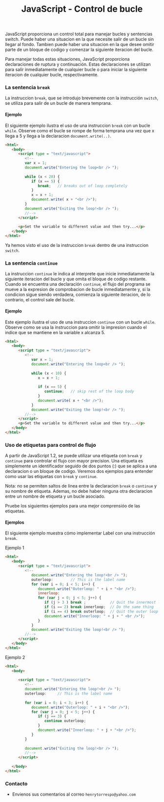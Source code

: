 ﻿---
title: JavaScript - Control de bucle
description: 
categories: Blog
comments: true
---

JavaScript proporciona un control total para manejar bucles y  sentencias switch. Puede haber una situacion en la que necesite salir de un bucle sin llegar al fondo. Tambien puede haber una situacion en la que desee omitir parte de un bloque de codigo y comenzar la siguiente iteracion del bucle.

Para manejar todas estas situaciones, JavaScript proporciona declaraciones de ruptura y continuación. Estas declaraciones se utilizan para salir inmediatamente de cualquier bucle o para iniciar la siguiente iteracion de cualquier bucle, respectivamente.

### La sentencia `break`

La instruccion `break`, que se introdujo brevemente con la instrucción `switch`, se utiliza para salir de un bucle de manera temprana.

#### Ejemplo

El siguiente ejemplo ilustra el uso de una instruccion `break` con un bucle `while`. Observe como el bucle se rompe de forma  temprana una vez que x llega a 5 y llega a la declaracion `document.write(..)`.

```html
<html>
   <body>     
      <script type = "text/javascript">
         <!--
         var x = 1;
         document.write("Entering the loop<br /> ");
         
         while (x < 20) {
            if (x == 5) {
               break;   // breaks out of loop completely
            }
            x = x + 1;
            document.write( x + "<br />");
         }         
         document.write("Exiting the loop!<br /> ");
         //-->
      </script>
      
      <p>Set the variable to different value and then try...</p>
   </body>
</html>
```

Ya hemos visto el uso de la instruccion `break` dentro de una instruccion `switch`.

### La sentencia `continue`

La instruccion `continue` le indica al interprete que inicie inmediatamente la siguiente iteracion del bucle y que omita el bloque de codigo restante. Cuando se encuentra una declaración `continue`, el flujo del programa se mueve a la expresion de comprobacion de bucle inmediatamente y, si la condicion sigue siendo verdadera, comienza la siguiente iteracion, de lo contrario, el control sale del bucle.

#### Ejemplo

Este ejemplo ilustra el uso de una instruccion `continue` con un bucle `while`. Observe como se usa la instruccion para omitir la impresion cuando el indice que se mantiene en la variable x alcanza 5.

```html
<html>
   <body>      
      <script type = "text/javascript">
         <!--
            var x = 1;
            document.write("Entering the loop<br /> ");
         
            while (x < 10) {
               x = x + 1;
               
               if (x == 5) {
                  continue;   // skip rest of the loop body
               }
               document.write( x + "<br />");
            }         
            document.write("Exiting the loop!<br /> ");
         //-->
      </script>      
      <p>Set the variable to different value and then try...</p>
   </body>
</html>
```
### Uso de etiquetas para control de flujo

A partir de JavaScript 1.2, se puede utilizar una etiqueta con `break` y `continue` para controlar el flujo con mayor precision. Una etiqueta es simplemente un identificador seguido de dos puntos (:) que se aplica a una declaracion o un bloque de codigo. Veremos dos ejemplos para entender como usar las etiquetas con `break` y `continue`.

Nota: no se permiten saltos de línea entre la declaracion `break` o `continue` y su nombre de etiqueta. Ademas, no debe haber ninguna otra declaracion entre un nombre de etiqueta y un bucle asociado.

Pruebe los siguientes ejemplos para una mejor comprensióo de las etiquetas.

#### Ejemplos

El siguiente ejemplo muestra cómo implementar Label con una instrucción `break`.

Ejemplo 1

```html
<html>
   <body>      
      <script type = "text/javascript">
         <!--
            document.write("Entering the loop!<br /> ");
            outerloop:        // This is the label name         
            for (var i = 0; i < 5; i++) {
               document.write("Outerloop: " + i + "<br />");
               innerloop:
               for (var j = 0; j < 5; j++) {
                  if (j > 3 ) break ;           // Quit the innermost loop
                  if (i == 2) break innerloop;  // Do the same thing
                  if (i == 4) break outerloop;  // Quit the outer loop
                  document.write("Innerloop: " + j + " <br />");
               }
            }        
            document.write("Exiting the loop!<br /> ");
         //-->
      </script>      
   </body>
</html>
```

Ejemplo 2

```html
<html>
   <body>
   
      <script type = "text/javascript">
         <!--
         document.write("Entering the loop!<br /> ");
         outerloop:     // This is the label name
         
         for (var i = 0; i < 3; i++) {
            document.write("Outerloop: " + i + "<br />");
            for (var j = 0; j < 5; j++) {
               if (j == 3) {
                  continue outerloop;
               }
               document.write("Innerloop: " + j + "<br />");
            }
         }
         
         document.write("Exiting the loop!<br /> ");
         //-->
      </script>
      
   </body>
</html>
```

### Contacto

- Envienos sus comentarios al correo `henrytorrespo@yahoo.com`
